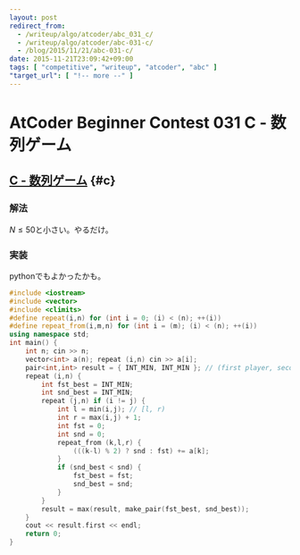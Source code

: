```yaml
---
layout: post
redirect_from:
  - /writeup/algo/atcoder/abc_031_c/
  - /writeup/algo/atcoder/abc-031-c/
  - /blog/2015/11/21/abc-031-c/
date: 2015-11-21T23:09:42+09:00
tags: [ "competitive", "writeup", "atcoder", "abc" ]
"target_url": [ "!-- more --" ]
---
```


# AtCoder Beginner Contest 031 C - 数列ゲーム

## [C - 数列ゲーム](https://beta.atcoder.jp/contests/abc031/tasks/abc031_c) {#c}

### 解法

$N \le 50$と小さい。やるだけ。

### 実装

pythonでもよかったかも。

``` c++
#include <iostream>
#include <vector>
#include <climits>
#define repeat(i,n) for (int i = 0; (i) < (n); ++(i))
#define repeat_from(i,m,n) for (int i = (m); (i) < (n); ++(i))
using namespace std;
int main() {
    int n; cin >> n;
    vector<int> a(n); repeat (i,n) cin >> a[i];
    pair<int,int> result = { INT_MIN, INT_MIN }; // (first player, second player)
    repeat (i,n) {
        int fst_best = INT_MIN;
        int snd_best = INT_MIN;
        repeat (j,n) if (i != j) {
            int l = min(i,j); // [l, r)
            int r = max(i,j) + 1;
            int fst = 0;
            int snd = 0;
            repeat_from (k,l,r) {
                (((k-l) % 2) ? snd : fst) += a[k];
            }
            if (snd_best < snd) {
                fst_best = fst;
                snd_best = snd;
            }
        }
        result = max(result, make_pair(fst_best, snd_best));
    }
    cout << result.first << endl;
    return 0;
}
```
